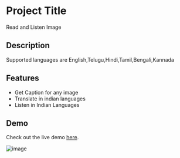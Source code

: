 

# Project Title
Read and Listen Image


## Description
Supported languages are English,Telugu,Hindi,Tamil,Bengali,Kannada


## Features
- Get Caption for any image
- Translate in  indian languages
- Listen in Indian Languages

## Demo
Check out the live demo [here](https://caption-dpd97dfxzkasqetnsmkpqb.streamlit.app/).


![image](https://github.com/user-attachments/assets/776cd235-c1fd-4cbb-b52d-76837859c588)
